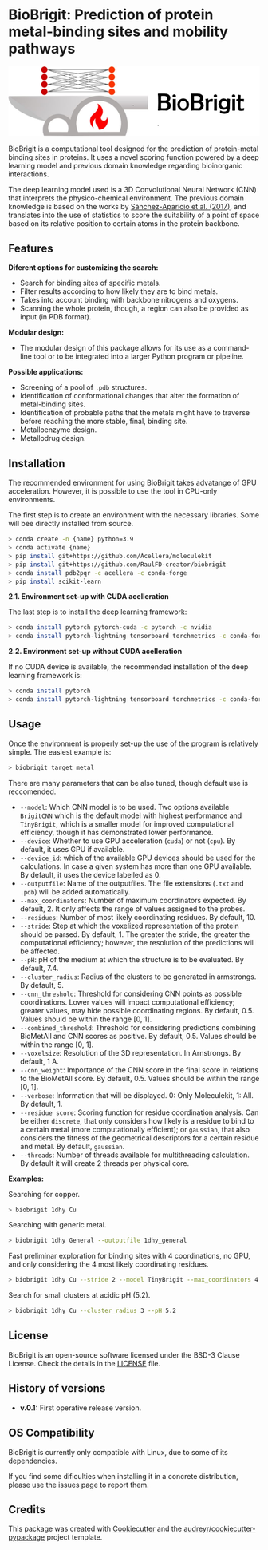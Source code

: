 BioBrigit: Prediction of protein metal-binding sites and mobility pathways
===============


![BioBrigit logo](./docs/figures/BioBrigit_logo.jpeg)


BioBrigit is a computational tool designed for the prediction of protein-metal
binding sites in proteins. It uses a novel scoring function powered by
a deep learning model and previous domain knowledge regarding bioinorganic
interactions.

The deep learning model used is a 3D Convolutional Neural Network (CNN) that
interprets the physico-chemical environment. The previous domain knowledge is 
based on the works by [Sánchez-Aparicio et al. (2017)](https://chemrxiv.org/engage/chemrxiv/article-details/60c74de1469df46a86f44378), and translates into the 
use of statistics to score the suitability of a point of space based on its 
relative position to certain atoms in the protein backbone.

Features
--------
**Diferent options for customizing the search:**

* Search for binding sites of specific metals.
* Filter results according to how likely they are to bind metals.
* Takes into account binding with backbone nitrogens and oxygens.
* Scanning the whole protein, though, a region can also be provided as input (in PDB format).

**Modular design:**

* The modular design of this package allows for its use as a command-line tool or to be integrated into a larger Python program or pipeline.

**Possible applications:**

* Screening of a pool of `.pdb` structures.
* Identification of conformational changes that alter the formation of metal-binding sites.
* Identification of probable paths that the metals might have to traverse before reaching the more stable, final, binding site.
* Metalloenzyme design.
* Metallodrug design.

Installation
------------
The recommended environment for using BioBrigit takes advatange of GPU acceleration. However, it is possible to use the tool in CPU-only environments.

The first step is to create an environment with the necessary libraries. Some will bee directly installed from source.

```bash
> conda create -n {name} python=3.9
> conda activate {name}
> pip install git+https://github.com/Acellera/moleculekit
> pip install git+https://github.com/RaulFD-creator/biobrigit
> conda install pdb2pqr -c acellera -c conda-forge
> pip install scikit-learn
```

**2.1. Environment set-up with CUDA acelleration**

The last step is to install the deep learning framework:

```bash
> conda install pytorch pytorch-cuda -c pytorch -c nvidia
> conda install pytorch-lightning tensorboard torchmetrics -c conda-forge
```

**2.2. Environment set-up without CUDA acelleration**

If no CUDA device is available, the recommended installation of the deep learning framework is:

```bash
> conda install pytorch
> conda install pytorch-lightning tensorboard torchmetrics -c conda-forge
```

Usage
-----
Once the environment is properly set-up the use of the program is relatively simple. The easiest example is:

```bash
> biobrigit target metal
```

There are many parameters that can be also tuned, though default use is reccomended.

* `--model`: Which CNN model is to be used. Two options available `BrigitCNN` which is the default model with highest performance and `TinyBrigit`, which is a smaller model for improved computational efficiency, though it has demonstrated lower performance.
* `--device`: Whether to use GPU acceleration (`cuda`) or not (`cpu`). By default, it uses GPU if available.
* `--device_id`: which of the available GPU devices should be used for the calculations. In case a given system has more than one GPU available. By default, it uses the device labelled as 0.
* `--outputfile`: Name of the outputfiles. The file extensions (`.txt` and `.pdb`) will be added automatically.
* `--max_coordinators`: Number of maximum coordinators expected. By default, 2. It only affects the range of values assigned to the probes.
* `--residues`: Number of most likely coordinating residues. By default, 10.
* `--stride`: Step at which the voxelized representation of the protein should be parsed. By default, 1. The greater the stride, the greater the computational efficiency; however, the resolution of the predictions will be affected.
* `--pH`: pH of the medium at which the structure is to be evaluated. By default, 7.4.
* `--cluster_radius`: Radius of the clusters to be generated in armstrongs. By default, 5.
* `--cnn_threshold`: Threshold for considering CNN points as possible coordinations. Lower values will impact computational efficiency; greater values, may hide possible coordinating regions. By default, 0.5. Values should be within the range [0, 1].
* `--combined_threshold`: Threshold for considering predictions combining BioMetAll and CNN scores as positive. By default, 0.5. Values should be within the range [0, 1].
* `--voxelsize`: Resolution of the 3D representation. In Arnstrongs. By default, 1 A.
* `--cnn_weight`: Importance of the CNN score in the final score in relations to the BioMetAll score. By default, 0.5. Values should be within the range [0, 1].
* `--verbose`: Information that will be displayed. 0: Only Moleculekit, 1: All. By default, 1.
* `--residue score`: Scoring function for residue coordination analysis. Can be either `discrete`, that only considers how likely is a residue to bind to a certain metal (more computationally efficient); or `gaussian`, that also considers the fitness of the geometrical descriptors for a certain residue and metal. By default, `gaussian`.
* `--threads`: Number of threads available for multithreading calculation. By default it will create 2 threads per physical core.

**Examples:**

Searching for copper.

```bash
> biobrigit 1dhy Cu
```

Searching with generic metal.

```bash
> biobrigit 1dhy General --outputfile 1dhy_general
````

Fast preliminar exploration for binding sites with 4 coordinations, no GPU, and only considering the 4 most likely coordinating residues.

```bash
> biobrigit 1dhy Cu --stride 2 --model TinyBrigit --max_coordinators 4 --device cpu --residues 4
```

Search for small clusters at acidic pH (5.2).

```bash
> biobrigit 1dhy Cu --cluster_radius 3 --pH 5.2
```

License
-------
BioBrigit is an open-source software licensed under the BSD-3 Clause License. Check the details in the [LICENSE](https://github.com/raulfd-creator/biobrigit/blob/master/LICENSE) file.

History of versions
-------------------
* **v.0.1:** First operative release version.

OS Compatibility
----------------
BioBrigit is currently only compatible with Linux, due to some of its dependencies.

If you find some dificulties when installing it in a concrete distribution, please use the issues page to report them.

Credits
-------

This package was created with [Cookiecutter](https://github.com/audreyr/cookiecutter) and the [audreyr/cookiecutter-pypackage](https://github.com/audreyr/cookiecutter-pypackage) project template.
